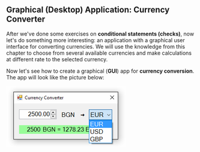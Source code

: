 ## Graphical (Desktop) Application: Currency Converter

After we've done some exercises on **conditional statements (checks)**, now let's do something more interesting: an application with a graphical user interface for converting currencies. We will use the knowledge from this chapter to choose from several available currencies and make calculations at different rate to the selected currency.

Now let's see how to create a graphical (**GUI**) app for **currency conversion**. The app will look like the picture below:

![](/assets/chapter-3-images/14.Converter-01.png)
